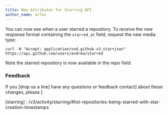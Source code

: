 ```yaml
---
title: New Attributes for Starring API
author_name: arfon
---
```


You can now see when a user starred a repository. To receive the new response format containing the `starred_at` field, request the new media type:

``` command-line
curl -H "Accept: application/vnd.github.v3.star+json" https://api.github.com/users/andrew/starred
```

Note the starred repository is now available in the repo field.

### Feedback

If you [drop us a line] have any questions or feedback contact] about these changes, please [

[starring] : /v3/activity/starring/#list-repositories-being-starred-with-star-creation-timestamps
